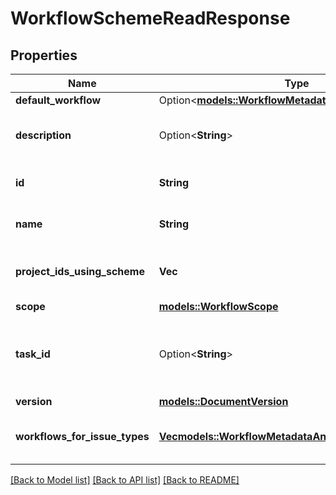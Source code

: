 # WorkflowSchemeReadResponse

## Properties

Name | Type | Description | Notes
------------ | ------------- | ------------- | -------------
**default_workflow** | Option<[**models::WorkflowMetadataRestModel**](WorkflowMetadataRestModel.md)> |  | [optional]
**description** | Option<**String**> | The description of the workflow scheme. | [optional]
**id** | **String** | The ID of the workflow scheme. | 
**name** | **String** | The name of the workflow scheme. | 
**project_ids_using_scheme** | **Vec<String>** | The IDs of projects using the workflow scheme. | 
**scope** | [**models::WorkflowScope**](WorkflowScope.md) |  | 
**task_id** | Option<**String**> | Indicates if there's an [asynchronous task](#async-operations) for this workflow scheme. | [optional]
**version** | [**models::DocumentVersion**](DocumentVersion.md) |  | 
**workflows_for_issue_types** | [**Vec<models::WorkflowMetadataAndIssueTypeRestModel>**](WorkflowMetadataAndIssueTypeRestModel.md) | Mappings from workflows to issue types. | 

[[Back to Model list]](../README.md#documentation-for-models) [[Back to API list]](../README.md#documentation-for-api-endpoints) [[Back to README]](../README.md)


